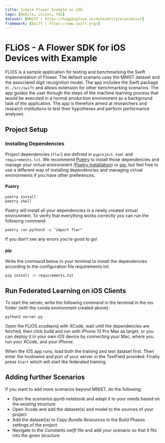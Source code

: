 ```yaml
---
title: Simple Flower Example on iOS
tags: [mobile, vision, fds]
dataset: [MNIST | https://huggingface.co/datasets/ylecun/mnist]
framework: [Swift | https://www.swift.org/]
---
```


# FLiOS - A Flower SDK for iOS Devices with Example

FLiOS is a sample application for testing and benchmarking the Swift implementation of Flower. The default scenario uses the MNIST dataset and the associated digit recognition model. The app includes the Swift package in `./src/swift` and allows extension for other benchmarking scenarios. The app guides the user through the steps of the machine learning process that would be executed in a normal production environment as a background task of the application. The app is therefore aimed at researchers and research institutions to test their hypotheses and perform performance analyses.

## Project Setup

### Installing Dependencies

Project dependencies (`flwr`) are defined in `pyproject.toml` and `requirements.txt`. We recommend [Poetry](https://python-poetry.org/docs/) to install those dependencies and manage your virtual environment ([Poetry installation](https://python-poetry.org/docs/#installation)) or [pip](https://pip.pypa.io/en/latest/development/), but feel free to use a different way of installing dependencies and managing virtual environments if you have other preferences.

#### Poetry

```shell
poetry install
poetry shell
```

Poetry will install all your dependencies in a newly created virtual environment. To verify that everything works correctly you can run the following command:

```shell
poetry run python3 -c "import flwr"
```

If you don't see any errors you're good to go!

#### pip

Write the command below in your terminal to install the dependencies according to the configuration file requirements.txt.

```shell
pip install -r requirements.txt
```

## Run Federated Learning on iOS Clients

To start the server, write the following command in the terminal in the ios folder (with the conda environment created above):

```shell
python3 server.py
```

Open the FLiOS.xcodeproj with XCode, wait until the dependencies are fetched, then click build and run with iPhone 13 Pro Max as target, or you can deploy it in your own iOS device by connecting your Mac, where you run your XCode, and your iPhone.

When the iOS app runs, load both the training and test dataset first. Then enter the hostname and port of your server in the TextField provided. Finally press `Start` which will start the federated training.

## Adding further Scenarios

If you want to add more scenarios beyond MNIST, do the following:

- Open the _scenarios.ipynb_ notebook and adapt it to your needs based on the existing structure
- Open Xcode and add the dataset(s) and model to the sources of your project
- Add the dataset(s) to _Copy Bundle Resources_ in the Build Phases settings of the project
- Navigate to the _Constants.swift_ file and add your scenario so that it fits into the given structure
